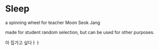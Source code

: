 # Sleep

 a spinning wheel for teacher Moon Seok Jang

 made for student random selection, but can be used for other purposes.

아 집가고 싶다ㅏㅏ
